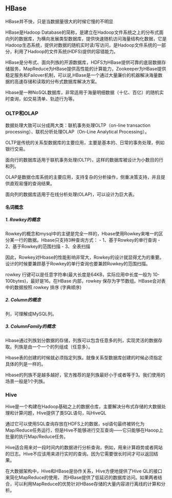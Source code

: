 ## HBase



HBase并不快，只是当数据量很大的时候它慢的不明显

HBase是Hadoop Database的简称，是建立在Hadoop文件系统之上的分布式面向列的数据库，为横向发展类型数据库，提供快速随机访问海量结构化数据，它是Hadoop生态系统，提供对数据的随机实时读/写访问，是Hadoop文件系统的一部分，利用了Hadoop的文件系统(HDFS)提供的容错能力。

HBase是分布式、面向列族的开源数据库，HDFS为HBase提供可靠的底层数据存储服务，MapReduce为HBase提供高性能的计算能力，Zookeeper为HBase提供稳定服务和Failover机制，可以说,HBase是一个通过大量廉价的机器解决海量数据的高速存储和读取的分布式数据库解决方案。

Hbase是一种NoSQL数据库，非常适用于海量明细数据（十亿、百亿）的随机实时查询，如交易清单、轨迹行为等。








### OLTP和OLAP
数据处理大致可以分成两大类：联机事务处理OLTP（on-line transaction processing）、联机分析处理OLAP（On-Line Analytical Processing）。

OLTP是传统的关系型数据库的主要应用，主要是基本的、日常的事务处理，例如银行交易。

面向行的数据库适用于联机事务处理(OLTP)，这样的数据库被设计为小数目的行和列。



OLAP是数据仓库系统的主要应用，支持复杂的分析操作，侧重决策支持，并且提供直观易懂的查询结果。


面向列的数据库适用于在线分析处理(OLAP)，可以设计为巨大表。


#### 名词概念

##### 1. Rowkey的概念
Rowkey的概念和mysql中的主键是完全一样的，Hbase使用Rowkey来唯一的区分某一行的数据。Hbase只支持3种查询方式： - 1、基于Rowkey的单行查询 - 2、基于Rowkey的范围扫描 - 3、全表扫描

因此，Rowkey对Hbase的性能影响非常大，Rowkey的设计就显得尤为的重要。设计的时候要兼顾基于Rowkey的单行查询也要兼顾Rowkey的范围扫描。

rowkey 行键可以是任意字符串(最大长度是64KB，实际应用中长度一般为 10-100bytes)，最好是16。在HBase 内部，rowkey 保存为字节数组。HBase会对表中的数据按照 rowkey 排序 (字典顺序)

##### 2. Column的概念
列，可理解成MySQL列。

##### 3. ColumnFamily的概念
Hbase通过列族划分数据的存储，列族可以包含任意多的列，实现灵活的数据存取。列族是由一个一个的列组成（任意多）。

Hbase表的创建的时候就必须指定列族。就像关系型数据库创建的时候必须指定具体的列是一样的。

Hbase的列族不是越多越好，官方推荐的是列族最好小于或者等于3。我们使用的场景一般是1个列族。









### Hive
Hive是一个构建在Hadoop基础之上的数据仓库，主要解决分布式存储的大数据处理和计算问题，Hive提供了类SQL语句，叫HiveQL

通过它可以使用SQL查询存放在HDFS上的数据，sql语句最终被转化为Map/Reduce任务运行，但是Hive不能够进行交互查询——它只能够在Haoop上批量的执行Map/Reduce任务。

Hive适合用来对一段时间内的数据进行分析查询，例如，用来计算趋势或者网站的日志。Hive不应该用来进行实时的查询。因为它需要很长时间才可以返回结果。



在大数据架构中，Hive和HBase是协作关系，Hive方便地提供了Hive QL的接口来简化MapReduce的使用， 而HBase提供了低延迟的数据库访问。如果两者结合，可以利用MapReduce的优势针对HBase存储的大量内容进行离线的计算和分析。

